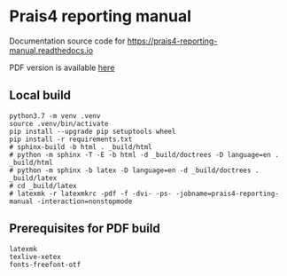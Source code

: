 # Prais4 reporting manual

Documentation source code for <https://prais4-reporting-manual.readthedocs.io>

PDF version is available [here](https://buildmedia.readthedocs.org/media/pdf/prais4-reporting-manual/latest/prais4-reporting-manual.pdf)

## Local build

    python3.7 -m venv .venv
    source .venv/bin/activate
    pip install --upgrade pip setuptools wheel
    pip install -r requirements.txt
    # sphinx-build -b html . _build/html
    # python -m sphinx -T -E -b html -d _build/doctrees -D language=en . _build/html
    # python -m sphinx -b latex -D language=en -d _build/doctrees . _build/latex
    # cd _build/latex
    # latexmk -r latexmkrc -pdf -f -dvi- -ps- -jobname=prais4-reporting-manual -interaction=nonstopmode

## Prerequisites for PDF build

    latexmk
    texlive-xetex
    fonts-freefont-otf
